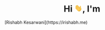 <h1 align="center">Hi <img src="https://github.com/devptyagi/devptyagi/blob/main/assets/Hi.gif" height="25px">, I'm </h1> [Rishabh Kesarwani](https://irishabh.me)
